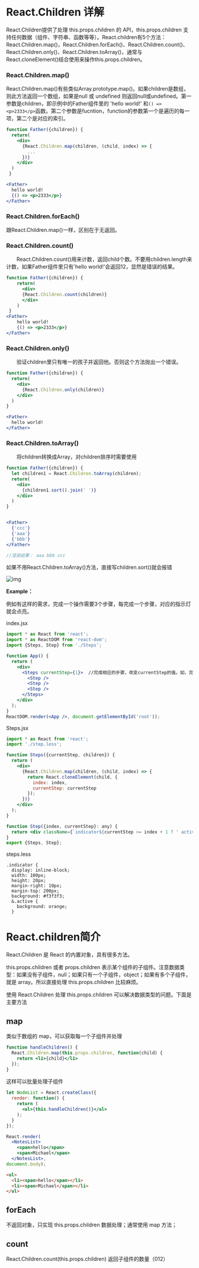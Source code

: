 # React.Children 详解

React.Children提供了处理 this.props.children 的 API，this.props.children 支持任何数据（组件、字符串、函数等等）。React.children有5个方法：React.Children.map()，React.Children.forEach()、React.Children.count()、React.Children.only()、React.Children.toArray()，通常与React.cloneElement()结合使用来操作this.props.children。

### React.Children.map()


React.Children.map()有些类似Array.prototype.map()。如果children是数组，则此方法返回一个数组，如果是null 或 undefined 则返回null或undefined。第一参数是children，即示例中的Father组件里的 'hello world!' 和`() => <p>2333</p>`函数。第二个参数是fucntion，function的参数第一个是遍历的每一项，第二个是对应的索引。


```jsx
function Father({children}) {
  return(
    <div>
      {React.Children.map(children, (child, index) => {
        ...
      })}
    </div>
  )        
 }

<Father>
  hello world!
  {() => <p>2333</p>}
</Father>
```

### React.Children.forEach()

跟React.Children.map()一样，区别在于无返回。


### React.Children.count()

　　React.Children.count()用来计数，返回child个数。不要用children.length来计数，如果Father组件里只有'hello world!'会返回12，显然是错误的结果。


```jsx
function Father({children}) {
    return(
      <div>
      {React.Children.count(children)}
      </div>    
    )        
 }
<Father>
    hello world!
    {() => <p>2333</p>}
</Father>
```


### React.Children.only()
　　验证children里只有唯一的孩子并返回他。否则这个方法抛出一个错误。

```jsx
function Father({children}) {
  return(
    <div>
      {React.Children.only(children)}
    </div>    
  )
}

<Father>
  hello world!
</Father>
```


### React.Children.toArray()

　　将children转换成Array，对children排序时需要使用


```jsx
function Father({children}) {
  let children1 = React.Children.toArray(children);
  return(
    <div>
      {children1.sort().join(' ')}
    </div>    
  )        
}


<Father>
  {'ccc'}
  {'aaa'}
  {'bbb'}
</Father>

//渲染结果： aaa bbb ccc
```




如果不用React.Children.toArray()方法，直接写children.sort()就会报错


![img](https://img2018.cnblogs.com/blog/948888/201902/948888-20190213180320059-686584430.png)

 

**Example：**

例如有这样的需求，完成一个操作需要3个步骤，每完成一个步骤，对应的指示灯就会点亮。

index.jsx

```jsx
import * as React from 'react';
import * as ReactDOM from 'react-dom';
import {Steps, Step} from './Steps';

function App() {
  return (
    <div>
      <Steps currentStep={1}>  //完成相应的步骤，改变currentStep的值。如，完成第一步currentStep赋值为1，完成第二部赋值为2
        <Step />
        <Step />
        <Step />
      </Steps>
    </div>
  );
}
ReactDOM.render(<App />, document.getElementById('root')); 
```

Steps.jsx

```jsx
import * as React from 'react';
import './step.less';

function Steps({currentStep, children}) {
  return (
    <div>
      {React.Children.map(children, (child, index) => {
        return React.cloneElement(child, {
          index: index,
          currentStep: currentStep
        });
      })}
    </div>
  );
}

function Step({index, currentStep}: any) {
  return <div className={`indicator${currentStep >= index + 1 ? ' active' : ''}`} />;
}
export {Steps, Step};
```

steps.less

```less
.indicator {
  display: inline-block;
  width: 100px;
  height: 20px;
  margin-right: 10px;
  margin-top: 200px;
  background: #f3f3f3;
  &.active {
    background: orange;
  }
```



# React.children简介

React.Children 是 React 的内置对象，具有很多方法。

this.props.children 或者 props.children 表示某个组件的子组件。注意数据类型：如果没有子组件，null；如果只有一个子组件，object；如果有多个子组件，就是 array。所以直接处理 this.props.children 比较麻烦。

使用 React.Children 处理 this.props.children 可以解决数据类型的问题。下面是主要方法

## map

类似于数组的 map，可以获取每一个子组件并处理

~~~jsx
function handleChildren() {
  React.Children.map(this.props.children, function(child) {
    return <li>{child}</li>
  });
}
~~~

这样可以批量处理子组件

~~~jsx
let NodeList = React.createClass({
  render: function() {
    return (
      <ul>{this.handleChildren()}</ul>
    );
  }
});

React.render(
  <NotesList>
    <span>hello</span>
    <span>Michael</span>
  </NotesList>,
document.body);
~~~

~~~html
<ul>
  <li><span>hello</span></li>
  <li><span>Michael</span></li>
</ul>
~~~

## forEach

不返回对象，只实现 this.props.children 数据处理；通常使用 map 方法；

## count

React.Children.count(this.props.children) 返回子组件的数量（012）

